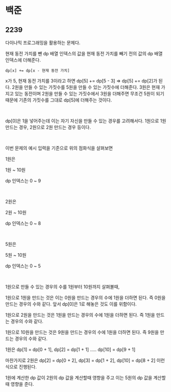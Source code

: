 # 백준

## 2239

다이나믹 프로그래밍을 활용하는 문제다.

현재 동전 가치를 뺀 dp 배열 인덱스의 값을 현재 동전 가치를 빼기 전의 값의 dp 배열 인덱스에 더해준다.

```
dp[x] += dp[x - 현재 동전 가치]
```

x가 5, 현재 동전 가치를 3이라고 하면 dp[5] += dp[5 - 3] => dp[5] += dp[2]가 된다. 2원을 만들 수 있는 가짓수를 5원을 만들 수 있는 가짓수에 더해준다. 3원은 현재 가지고 있는 동전이며 2원을 만들 수 있는 가짓수에서 3원을 더해주면 무조건 5원이 되기 때문에 기존의 가짓수를 그대로 dp[5]에 더해주는 것이다.

<br>

dp[0]은 1을 넣어주는데 이는 자기 자신을 만들 수 있는 경우를 고려해서다. 1원으로 1원 만드는 경우, 2원으로 2원 만드는 경우 등이다.

<br>

이번 문제의 예시 입력을 기준으로 위의 점화식을 살펴보면

1원은

1원 ~ 10원

dp 인덱스는 0 ~ 9

<br>

2원은 

2원 ~ 10원

dp 인덱스는 0 ~ 8

<br>

5원은

5원 ~ 10원

dp 인덱스는 0 ~ 5

<br>

1원으로 만들 수 있는 경우의 수를 1원부터 10원까지 살펴볼때, 

1원으로 1원을 만드는 것은 이는 0원을 만드는 경우의 수에 1원을 더하면 된다. 즉 0원을 만드는 경우의 수와 같다. 앞서 dp[0]은 1로 해놓은 것도 이를 위함이다.

1원으로 2원을 만드는 것은 1원을 만드는 경우의 수에 1원을 더하면 된다. 즉 1원을 만드는 경우의 수와 같다.

1원으로 10원을 만드는 것은 9원을 만드는 경우의 수에 1원을 더하면 된다. 즉 9원을 만드는 경우의 수와 같다.

1원은 dp[1] = dp[0 + 1], dp[2] = dp[1 + 1] ..... dp[10] = dp[9 + 1]

마찬가지로 2원은 dp[2] = dp[0 + 2], dp[3] = dp[1 + 2], dp[10] = dp[8 + 2] 이런 식으로 진행된다.

1원에 계산한 dp 값이 2원의 dp 값을 계산할때 영향을 주고 이는 5원의 dp 값을 계산할때 영향을 준다.
